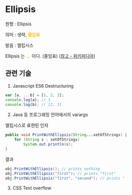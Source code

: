 # Ellipsis

원형 : Ellipsis

의미  : 생략, <span style="color:#FFBF00; font-weight:bold;">줄임표</span>

발음 : 엘립시스

Ellipsis 는 <span style="color:#FFBF00; font-weight:bold;">...</span> 이다. (줄임표) 
([참고 - 위키피디아](https://ko.wikipedia.org/wiki/%EC%A4%84%EC%9E%84%ED%91%9C))

## 관련 기술
1. Javascript ES6 Destructuring

```js
var [a, ...b] = [1, 2, 3];
console.log(a); // 1
console.log(b); // [2, 3]
```

2. Java 등 프로그래밍 언어에서의 varargs

엘립시스로 표현된 인자
```java
public void PrintWithEllipsis(String...setOfStrings) {
    for (String s : setOfStrings)
        System.out.println(s);
}
```
결과
```java
obj.PrintWithEllipsis(); // prints nothing
obj.PrintWithEllipsis("first"); // prints "first"
obj.PrintWithEllipsis("first", "second"); // prints "
```

3. CSS Text overflow